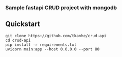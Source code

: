 ### Sample fastapi CRUD project with mongodb

## Quickstart
```
git clone https://github.com/tkanhe/crud-api
cd crud-api
pip install -r requirements.txt
uvicorn main:app --host 0.0.0.0 --port 80
```
